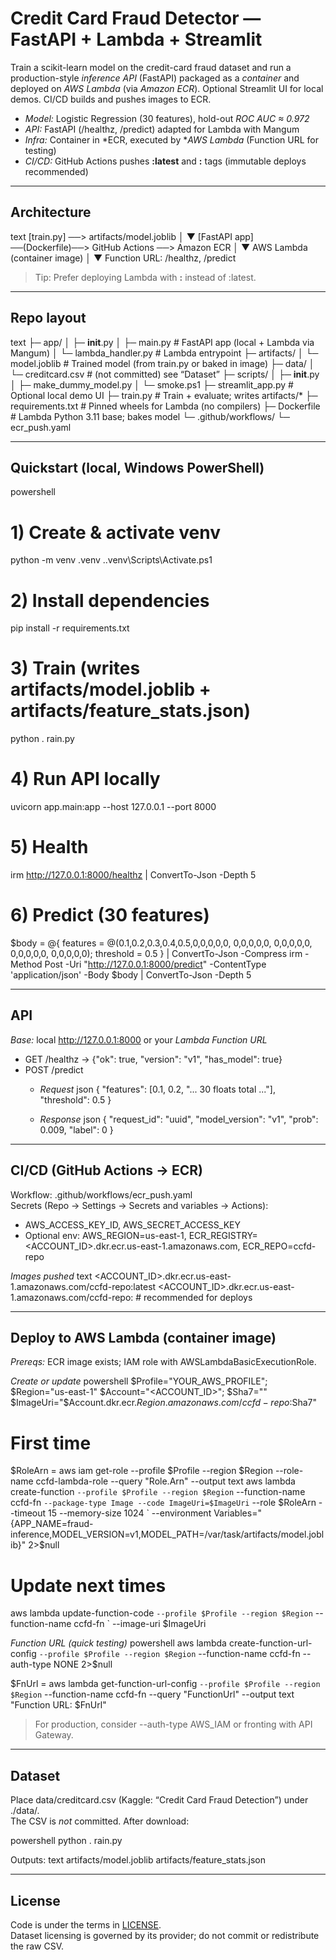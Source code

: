 # Credit Card Fraud Detector — FastAPI + Lambda + Streamlit

Train a scikit-learn model on the credit-card fraud dataset and run a production-style *inference API* (FastAPI) packaged as a *container* and deployed on *AWS Lambda* (via *Amazon ECR*). Optional Streamlit UI for local demos. CI/CD builds and pushes images to ECR.

- *Model:* Logistic Regression (30 features), hold-out *ROC AUC ≈ 0.972*
- *API:* FastAPI (/healthz, /predict) adapted for Lambda with Mangum
- *Infra:* Container in *ECR, executed by **AWS Lambda* (Function URL for testing)
- *CI/CD:* GitHub Actions pushes **:latest** and **:<commit-sha7>** tags (immutable deploys recommended)

---

## Architecture

text
[train.py] ──> artifacts/model.joblib
   │
   ▼
[FastAPI app] ──(Dockerfile)──> GitHub Actions ──> Amazon ECR
   │
   ▼
 AWS Lambda (container image)
   │
   ▼
 Function URL: /healthz, /predict


> Tip: Prefer deploying Lambda with **:<commit-sha7>** instead of :latest.

---

## Repo layout

text
├─ app/
│  ├─ __init__.py
│  ├─ main.py              # FastAPI app (local + Lambda via Mangum)
│  └─ lambda_handler.py    # Lambda entrypoint
├─ artifacts/
│  └─ model.joblib         # Trained model (from train.py or baked in image)
├─ data/
│  └─ creditcard.csv       # (not committed) see “Dataset”
├─ scripts/
│  ├─ __init__.py
│  ├─ make_dummy_model.py
│  └─ smoke.ps1
├─ streamlit_app.py        # Optional local demo UI
├─ train.py                # Train + evaluate; writes artifacts/*
├─ requirements.txt        # Pinned wheels for Lambda (no compilers)
├─ Dockerfile              # Lambda Python 3.11 base; bakes model
└─ .github/workflows/
   └─ ecr_push.yaml


---

## Quickstart (local, Windows PowerShell)

powershell
# 1) Create & activate venv
python -m venv .venv
.\.venv\Scripts\Activate.ps1

# 2) Install dependencies
pip install -r requirements.txt

# 3) Train (writes artifacts/model.joblib + artifacts/feature_stats.json)
python .	rain.py

# 4) Run API locally
uvicorn app.main:app --host 127.0.0.1 --port 8000

# 5) Health
irm http://127.0.0.1:8000/healthz | ConvertTo-Json -Depth 5

# 6) Predict (30 features)
$body = @{ features = @(0.1,0.2,0.3,0.4,0.5,0,0,0,0,0, 0,0,0,0,0, 0,0,0,0,0, 0,0,0,0,0, 0,0,0,0,0); threshold = 0.5 } |
  ConvertTo-Json -Compress
irm -Method Post -Uri "http://127.0.0.1:8000/predict" -ContentType 'application/json' -Body $body |
  ConvertTo-Json -Depth 5


---

## API

*Base:* local http://127.0.0.1:8000 or your *Lambda Function URL*

- GET /healthz → {"ok": true, "version": "v1", "has_model": true}
- POST /predict
  - *Request*
    json
    {
      "features": [0.1, 0.2, "... 30 floats total ..."],
      "threshold": 0.5
    }
    
  - *Response*
    json
    {
      "request_id": "uuid",
      "model_version": "v1",
      "prob": 0.009,
      "label": 0
    }
    

---

## CI/CD (GitHub Actions → ECR)

Workflow: .github/workflows/ecr_push.yaml  
Secrets (Repo → Settings → Secrets and variables → Actions):
- AWS_ACCESS_KEY_ID, AWS_SECRET_ACCESS_KEY
- Optional env: AWS_REGION=us-east-1, ECR_REGISTRY=<ACCOUNT_ID>.dkr.ecr.us-east-1.amazonaws.com, ECR_REPO=ccfd-repo

*Images pushed*
text
<ACCOUNT_ID>.dkr.ecr.us-east-1.amazonaws.com/ccfd-repo:latest
<ACCOUNT_ID>.dkr.ecr.us-east-1.amazonaws.com/ccfd-repo:<commit-sha7>   # recommended for deploys


---

## Deploy to AWS Lambda (container image)

*Prereqs:* ECR image exists; IAM role with AWSLambdaBasicExecutionRole.

*Create or update*
powershell
$Profile="YOUR_AWS_PROFILE"; $Region="us-east-1"
$Account="<ACCOUNT_ID>"; $Sha7="<sha7-from-ECR-or-Actions>"
$ImageUri="$Account.dkr.ecr.$Region.amazonaws.com/ccfd-repo:$Sha7"

# First time
$RoleArn = aws iam get-role --profile $Profile --region $Region --role-name ccfd-lambda-role --query "Role.Arn" --output text
aws lambda create-function `
  --profile $Profile --region $Region `
  --function-name ccfd-fn `
  --package-type Image --code ImageUri=$ImageUri `
  --role $RoleArn --timeout 15 --memory-size 1024 `
  --environment Variables="{APP_NAME=fraud-inference,MODEL_VERSION=v1,MODEL_PATH=/var/task/artifacts/model.joblib}" 2>$null

# Update next times
aws lambda update-function-code `
  --profile $Profile --region $Region `
  --function-name ccfd-fn `
  --image-uri $ImageUri


*Function URL (quick testing)*
powershell
aws lambda create-function-url-config `
  --profile $Profile --region $Region `
  --function-name ccfd-fn --auth-type NONE 2>$null

$FnUrl = aws lambda get-function-url-config `
  --profile $Profile --region $Region `
  --function-name ccfd-fn --query "FunctionUrl" --output text
"Function URL: $FnUrl"


> For production, consider --auth-type AWS_IAM or fronting with API Gateway.

---

## Dataset

Place data/creditcard.csv (Kaggle: “Credit Card Fraud Detection”) under ./data/.  
The CSV is *not* committed. After download:

powershell
python .	rain.py


Outputs:
text
artifacts/model.joblib
artifacts/feature_stats.json


---

## License

Code is under the terms in [LICENSE](./LICENSE).  
Dataset licensing is governed by its provider; do not commit or redistribute the raw CSV.
